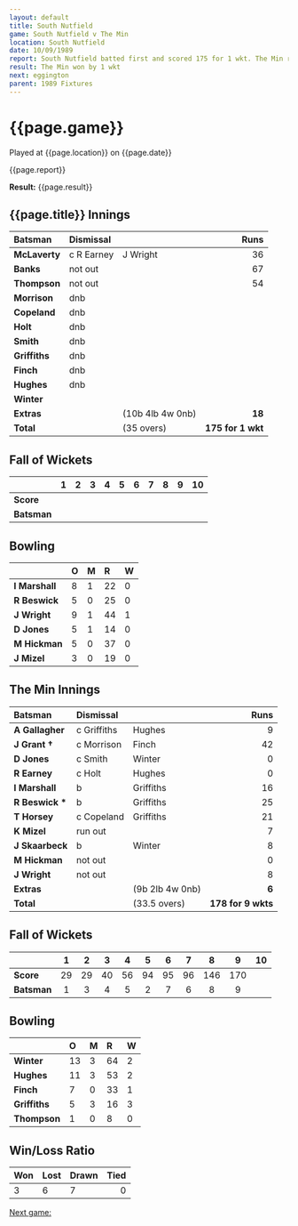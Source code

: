 ```yaml
---
layout: default
title: South Nutfield
game: South Nutfield v The Min
location: South Nutfield
date: 10/09/1989
report: South Nutfield batted first and scored 175 for 1 wkt. The Min replied with 178 for 9 wkts
result: The Min won by 1 wkt
next: eggington
parent: 1989 Fixtures
---
```


# {{page.game}}

Played at {{page.location}} on {{page.date}}

{{page.report}}

**Result:** {{page.result}}

## {{page.title}} Innings

| Batsman | Dismissal |  | Runs |
|:---|:---|---|---:|
| **McLaverty** | c R Earney | J Wright | 36 | 
| **Banks** | not out |  | 67 | 
| **Thompson** | not out |  | 54 | 
| **Morrison** | dnb |  |  | 
| **Copeland** | dnb |  |  | 
| **Holt** | dnb |  |  |
| **Smith** | dnb |  |  | 
| **Griffiths** | dnb |  |  |
| **Finch** | dnb |  |  | 
| **Hughes** | dnb |  |  | 
| **Winter** |  |  |  |
| **Extras** | | (10b 4lb 4w 0nb) | **18** | 
| **Total** | | (35 overs) | **175 for 1 wkt** | 

## Fall of Wickets

| | 1 | 2 | 3 | 4 | 5 | 6 | 7 | 8 | 9 | 10 |
|---|:---:|:---:|:---:|:---:|:---:|:---:|:---:|:---:|:---:|:---:|
| **Score** |  |  |  |  |  |  |  |  |  |  |
| **Batsman** |  |  |  |  |  |  |  |  |  |  |

## Bowling

| | O | M | R | W |
|---|:---|:---|:---|:---|
| **I Marshall** | 8 | 1 | 22 | 0 | 
| **R Beswick** | 5 | 0 | 25 | 0 | 
| **J Wright** | 9 | 1 | 44 | 1 | 
| **D Jones** | 5 | 1 | 14 | 0 | 
| **M Hickman** | 5 | 0 | 37 | 0 |
| **J Mizel** | 3 | 0 | 19 | 0 |

## The Min Innings

| Batsman | Dismissal |  | Runs |
|:---|:---|---|---:|
| **A Gallagher** | c Griffiths | Hughes | 9 | 
| **J Grant &#8224;** | c Morrison | Finch | 42 | 
| **D Jones** | c Smith | Winter | 0 | 
| **R Earney** | c Holt | Hughes | 0 | 
| **I Marshall** | b | Griffiths | 16 | 
| **R Beswick &#42;** | b | Griffiths | 25 | 
| **T Horsey** | c Copeland | Griffiths | 21 | 
| **K Mizel** | run out |  | 7 | 
| **J Skaarbeck** | b | Winter | 8 | 
| **M Hickman** | not out |  | 0 | 
| **J Wright** | not out |  | 8 | 
| **Extras** | | (9b 2lb 4w 0nb) | **6** | 
| **Total** | | (33.5 overs) | **178 for 9 wkts** | 

## Fall of Wickets

| | 1 | 2 | 3 | 4 | 5 | 6 | 7 | 8 | 9 | 10 |
|---|:---:|:---:|:---:|:---:|:---:|:---:|:---:|:---:|:---:|:---:|
| **Score** | 29 | 29 | 40 | 56 | 94 | 95 | 96 | 146 | 170 |  | 
| **Batsman** | 1 | 3 | 4 | 5 | 2 | 7 | 6 | 8 | 9 |  | 

## Bowling

| | O | M | R | W |
|---|:---|:---|:---|:---|
| **Winter** | 13 | 3 | 64 | 2 | 
| **Hughes** | 11 | 3 | 53 | 2 | 
| **Finch** | 7 | 0 | 33 | 1 | 
| **Griffiths** | 5 | 3 | 16 | 3 | 
| **Thompson** | 1 | 0 | 8 | 0 | 

## Win/Loss Ratio

| Won | Lost | Drawn | Tied |
|:---|:---|:---|---:|
| 3 | 6 | 7 | 0 |

[Next game:]({{page.next}})